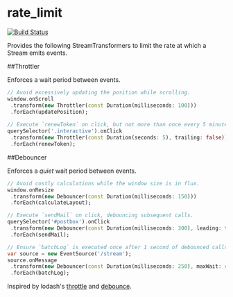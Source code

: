 rate_limit
==========

[![Build Status](https://drone.io/github.com/seaneagan/rate_limit/status.png)](https://drone.io/github.com/seaneagan/rate_limit/latest)

Provides the following StreamTransformers to limit the rate at which a Stream emits events.

##Throttler

Enforces a wait period between events.

```dart
// Avoid excessively updating the position while scrolling.
window.onScroll
 .transform(new Throttler(const Duration(milliseconds: 100)))
 .forEach(updatePosition);
 
// Execute `renewToken` on click, but not more than once every 5 minutes.
querySelector('.interactive').onClick
 .transform(new Throttler(const Duration(seconds: 5), trailing: false))
 .forEach(renewToken);
```

##Debouncer

Enforces a *quiet* wait period between events.

```dart
// Avoid costly calculations while the window size is in flux.
window.onResize
 .transform(new Debouncer(const Duration(milliseconds: 150)))
 .forEach(calculateLayout);

// Execute `sendMail` on click, debouncing subsequent calls.
querySelector('#postbox').onClick
 .transform(new Debouncer(const Duration(milliseconds: 300), leading: true, trailing: false))
 .forEach(sendMail);

// Ensure `batchLog` is executed once after 1 second of debounced calls.
var source = new EventSource('/stream');
source.onMessage
 .transform(new Debouncer(const Duration(milliseconds: 250), maxWait: const Duration(seconds: 1)))
 .forEach(batchLog);
```

Inspired by lodash's [throttle](http://lodash.com/docs#throttle) and [debounce](http://lodash.com/docs#debounce).
